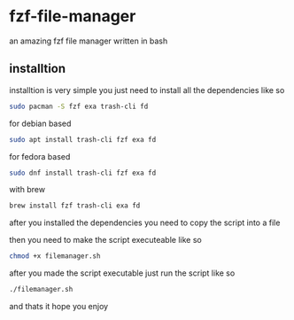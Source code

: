 # fzf-file-manager
an amazing fzf file manager written in bash

## installtion
installtion is very simple you just need to install all the dependencies like so 

```sh
sudo pacman -S fzf exa trash-cli fd
```
for debian based
```sh
sudo apt install trash-cli fzf exa fd
```
for fedora based
```sh
sudo dnf install trash-cli fzf exa fd
```
with brew
```sh
brew install fzf trash-cli exa fd
```
after you installed the dependencies you need to copy the script into a file 

then you need to make the script executeable like so

```sh
chmod +x filemanager.sh
```

after you made the script executable just run the script like so
```sh
./filemanager.sh
```

and thats it hope you enjoy
